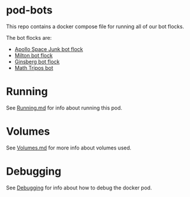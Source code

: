 # pod-bots

This repo contains a docker compose file for running 
all of our bot flocks.

The bot flocks are:

* [Apollo Space Junk bot flock](https://twitter.com/charlesreid1/lists/space-junk-botflock)
* [Milton bot flock](https://twitter.com/charlesreid1/lists/miltonbotflock)
* [Ginsberg bot flock](https://twitter.com/charlesreid1/lists/ginsbergbotflock)
* [Math Tripos bot](https://twitter.com/math_tripos)

# Running

See [Running.md](/Running.md) for info about running this pod.


# Volumes

See [Volumes.md](/Volumes.d) for more info about volumes used.

# Debugging

See [Debugging](/Debugging.md) for info about how to debug the docker pod.

